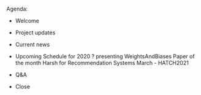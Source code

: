 Agenda:

- Welcome

- Project updates
  
- Current news

- Upcoming Schedule for 2020
   ? presenting WeightsAndBiases
   Paper of the month
   Harsh for Recommendation Systems
   March - HATCH2021
   
- Q&A

- Close
